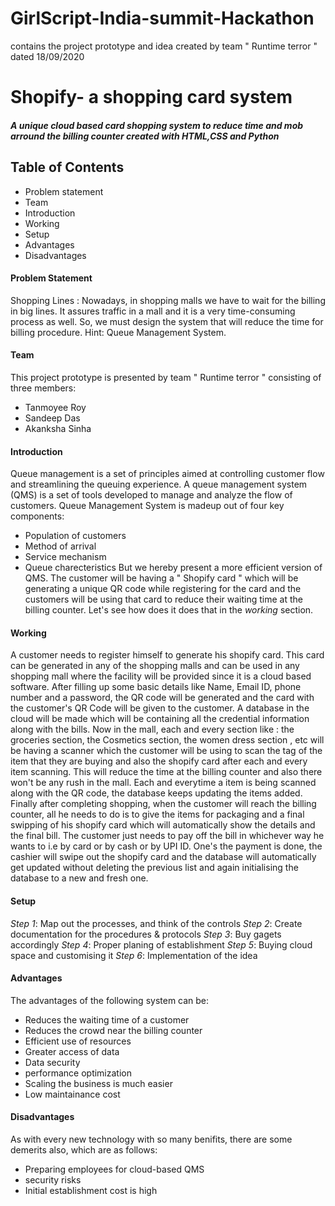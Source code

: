 # GirlScript-India-summit-Hackathon
contains the project prototype and idea created by team " Runtime terror " dated 18/09/2020
# Shopify- a shopping card system
##### A unique cloud based card shopping system to reduce time and mob arround the billing counter created with HTML,CSS and Python
## Table of Contents
- Problem statement
- Team
- Introduction
- Working
- Setup
- Advantages
- Disadvantages
#### Problem Statement
Shopping Lines : Nowadays, in shopping malls we have to wait for the billing in big lines. It assures traffic in a mall and it is a very time-consuming process as well. So, we must design the system that will reduce the time for billing procedure. Hint: Queue Management System.
#### Team
This project prototype is presented by team " Runtime terror " consisting of three members:
- Tanmoyee Roy
- Sandeep Das
- Akanksha Sinha
#### Introduction
Queue management is a set of principles aimed at controlling customer flow and streamlining the queuing experience. A queue management system (QMS) is a set of tools developed to manage and analyze the flow of customers. Queue Management System is madeup out of four key components:
- Population of customers
- Method of arrival
- Service mechanism
- Queue charecteristics 
But we hereby present a more efficient version of QMS. The customer will be having a " Shopify card " which will be generating a unique QR code while registering for the card and the customers will be using that card to reduce their waiting time at the billing counter. Let's see how does it does that in the _working_ section.
#### Working
A customer needs to register himself to generate his shopify card. This card can be generated in any of the shopping malls and can be used in any shopping mall where the facility will be provided since it is a cloud based software. After filling up some basic details like Name, Email ID, phone number and a password, the QR code will be generated and the card with the customer's QR Code will be given to the customer. A database in the cloud will be made which will be containing all the credential information along with the bills. Now in the mall, each and every section like : the groceries section, the Cosmetics section, the women dress section , etc will be having a scanner which the customer will be using to scan the tag of the item that they are buying and also the shopify card after each and every item scanning. This will reduce the time at the billing counter and also there won't be any rush in the mall. Each and everytime a item is being scanned along with the QR code, the database keeps updating the items added. Finally after completing shopping, when the customer will reach the billing counter, all he needs to do is to give the items for packaging and a final swipping of his shopify card which will automatically show the details and the final bill. The customer just needs to pay off the bill in whichever way he wants to i.e by card or by cash or by UPI ID. One's the payment is done, the cashier will swipe out the shopify card and the database will automatically get updated without deleting the previous list and again initialising the database to a new and fresh one. 
#### Setup
_Step 1_: Map out the processes, and think of the controls
_Step 2_: Create documentation for the procedures & protocols
_Step 3_: Buy gagets accordingly 
_Step 4_: Proper planing of establishment
_Step 5_: Buying cloud space and customising it
_Step 6_: Implementation of the idea
#### Advantages
The advantages of the following system can be:
* Reduces the waiting time of a customer
* Reduces the crowd near the billing counter 
* Efficient use of resources
* Greater access of data
* Data security
* performance optimization
* Scaling the business is much easier
* Low maintainance cost
#### Disadvantages
As with every new technology with so many benifits, there are some demerits also, which are as follows:
* Preparing employees for cloud-based QMS
* security risks
* Initial establishment cost is high
